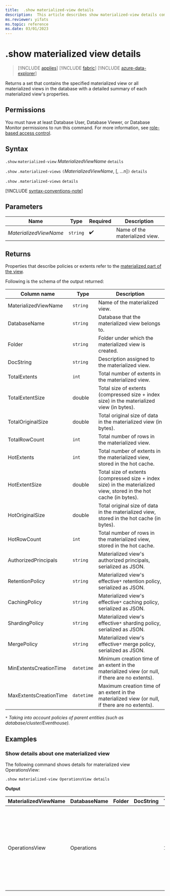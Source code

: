 ```yaml
---
title:  .show materialized-view details
description:  This article describes show materialized-view details command.
ms.reviewer: yifats
ms.topic: reference
ms.date: 03/01/2023
---
```

# .show materialized view details

> [!INCLUDE [applies](../../includes/applies-to-version/applies.md)] [!INCLUDE [fabric](../../includes/applies-to-version/fabric.md)] [!INCLUDE [azure-data-explorer](../../includes/applies-to-version/azure-data-explorer.md)]

Returns a set that contains the specified materialized view or all materialized views in the database with a detailed summary of each materialized view's properties.

## Permissions

You must have at least Database User, Database Viewer, or Database Monitor permissions to run this command. For more information, see [role-based access control](../../access-control/role-based-access-control.md).

## Syntax

`.show` `materialized-view` *MaterializedViewName* `details`

`.show` `.materialized-views` `(`*MaterializedViewName*, [, ...n]`)` `details`

`.show` `.materialized-views` `details`

[!INCLUDE [syntax-conventions-note](../../includes/syntax-conventions-note.md)]

## Parameters

| Name                   | Type   | Required | Description                    |
|------------------------|--------|----------|--------------------------------|
| *MaterializedViewName* | `string` |  :heavy_check_mark:  | Name of the materialized view. |

## Returns

Properties that describe policies or extents refer to the [materialized part of the view](materialized-view-overview.md#how-materialized-views-work).

Following is the schema of the output returned:

| Column name              | Type     | Description                                                                                                            |
|--------------------------|----------|------------------------------------------------------------------------------------------------------------------------|
| MaterializedViewName     | `string` | Name of the materialized view.                                                                                         |
| DatabaseName             | `string` | Database that the materialized view belongs to.                                                                        |
| Folder                   | `string` | Folder under which the materialized view is created.                                                                   |
| DocString                | `string` | Description assigned to the materialized view.                                                                         |
| TotalExtents             | `int` | Total number of extents in the materialized view.                                                                      |
| TotalExtentSize          | double   | Total size of extents (compressed size + index size) in the materialized view (in bytes).                              |
| TotalOriginalSize        | double   | Total original size of data in the materialized view (in bytes).                                                       |
| TotalRowCount            | `int` | Total number of rows in the materialized view.                                                                         |
| HotExtents               | `int` | Total number of extents in the materialized view, stored in the hot cache.                                             |
| HotExtentSize            | double   | Total size of extents (compressed size + index size) in the materialized view, stored in the hot cache (in bytes).     |
| HotOriginalSize          | double   | Total original size of data in the materialized view, stored in the hot cache (in bytes).                              |
| HotRowCount              | `int` | Total number of rows in the materialized view, stored in the hot cache.                                                |
| AuthorizedPrincipals     | `string` | Materialized view's authorized principals, serialized as JSON.                                                         |
| RetentionPolicy          | `string` | Materialized view's effective`*` retention policy, serialized as JSON.                                                 |
| CachingPolicy            | `string` | Materialized view's effective`*` caching policy, serialized as JSON.                                                   |
| ShardingPolicy           | `string` | Materialized view's effective`*` sharding policy, serialized as JSON.                                                  |
| MergePolicy              | `string` | Materialized view's effective`*` merge policy, serialized as JSON.                                                     |
| MinExtentsCreationTime   | `datetime` | Minimum creation time of an extent in the materialized view (or null, if there are no extents).                        |
| MaxExtentsCreationTime   | `datetime` | Maximum creation time of an extent in the materialized view (or null, if there are no extents).                        |

`*` *Taking into account policies of parent entities (such as database/cluster/Eventhouse).*

## Examples

### Show details about one materialized view

The following command shows details for materialized view OperationsView:

```kusto
.show materialized-view OperationsView details
```

**Output**

| MaterializedViewName | DatabaseName | Folder | DocString | TotalExtents | TotalExtentSize | TotalOriginalSize | TotalRowCount | HotExtents | HotExtentSize | HotOriginalSize | HotRowCount | AuthorizedPrincipals                                                                                                                                                                               | RetentionPolicy                                                                                                                                       | CachingPolicy                                                                        | ShardingPolicy                                                                    |MergePolicy                                                                                                                                              | MinExtentsCreationTime       | MaxExtentsCreationTime      |
|----------------------|--------------|--------|-----------|--------------|-----------------|-------------------|---------------|------------|---------------|-----------------|-------------|----------------------------------------------------------------------------------------------------------------------------------------------------------------------------------------------------|-------------------------------------------------------------------------------------------------------------------------------------------------------|--------------------------------------------------------------------------------------|-----------------------------------------------------------------------------------|---------------------------------------------------------------------------------------------------------------------------------------------------------|------------------------------|-----------------------------|
| OperationsView       | Operations   |        |           | 1109         | 76588803        | 91553069          | 110125        | 27         | 2635742       | 2929926         | 3162        | [{"Type": "AAD User", "DisplayName": "My Name (upn: alias@fabrikam.com)", "ObjectId": "a7a77777-4c21-4649-95c5-350bf486087b", "FQN": "aaduser=a7a77777-4c21-4649-95c5-350bf486087b", "Notes": ""}] | { "SoftDeletePeriod": "365.00:00:00", "ContainerRecyclingPeriod": "1.00:00:00", "ExtentsDataSizeLimitInBytes": 0, "OriginalDataSizeLimitInBytes": 0 } | { "DataHotSpan": "4.00:00:00", "IndexHotSpan": "4.00:00:00", "ColumnOverrides": [] } | { "MaxRowCount": 750000, "MaxExtentSizeInMb": 1024, "MaxOriginalSizeInMb": 2048 } | { "RowCountUpperBoundForMerge": 0, "MaxExtentsToMerge": 100, "LoopPeriod": "01:00:00", "MaxRangeInHours": 3, "AllowRebuild": true, "AllowMerge": true } |  2023-02-08 15:30:38.8489786 | 2023-02-14 07:47:28.7660267 |
